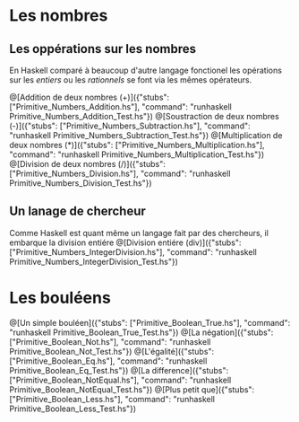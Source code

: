 # Les nombres
## Les oppérations sur les nombres
En Haskell comparé à beaucoup d'autre langage fonctionel les opérations sur les *entiers* ou les *rationnels* se font via les mêmes opérateurs.

@[Addition de deux nombres (+)]({"stubs": ["Primitive_Numbers_Addition.hs"], "command": "runhaskell Primitive_Numbers_Addition_Test.hs"})
@[Soustraction de deux nombres (-)]({"stubs": ["Primitive_Numbers_Subtraction.hs"], "command": "runhaskell Primitive_Numbers_Subtraction_Test.hs"})
@[Multiplication de deux nombres (*)]({"stubs": ["Primitive_Numbers_Multiplication.hs"], "command": "runhaskell Primitive_Numbers_Multiplication_Test.hs"})
@[Division de deux nombres (/)]({"stubs": ["Primitive_Numbers_Division.hs"], "command": "runhaskell Primitive_Numbers_Division_Test.hs"})

## Un lanage de chercheur
Comme Haskell est quant même un langage fait par des chercheurs, il embarque la division entiére
@[Division entiére (div)]({"stubs": ["Primitive_Numbers_IntegerDivision.hs"], "command": "runhaskell Primitive_Numbers_IntegerDivision_Test.hs"})

# Les bouléens
@[Un simple bouléen]({"stubs": ["Primitive_Boolean_True.hs"], "command": "runhaskell Primitive_Boolean_True_Test.hs"})
@[La négation]({"stubs": ["Primitive_Boolean_Not.hs"], "command": "runhaskell Primitive_Boolean_Not_Test.hs"})
@[L'égalité]({"stubs": ["Primitive_Boolean_Eq.hs"], "command": "runhaskell Primitive_Boolean_Eq_Test.hs"})
@[La difference]({"stubs": ["Primitive_Boolean_NotEqual.hs"], "command": "runhaskell Primitive_Boolean_NotEqual_Test.hs"})
@[Plus petit que]({"stubs": ["Primitive_Boolean_Less.hs"], "command": "runhaskell Primitive_Boolean_Less_Test.hs"})
